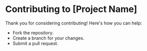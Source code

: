 # Contributing to [Project Name]

Thank you for considering contributing! Here's how you can help:
- Fork the repository.
- Create a branch for your changes.
- Submit a pull request.
